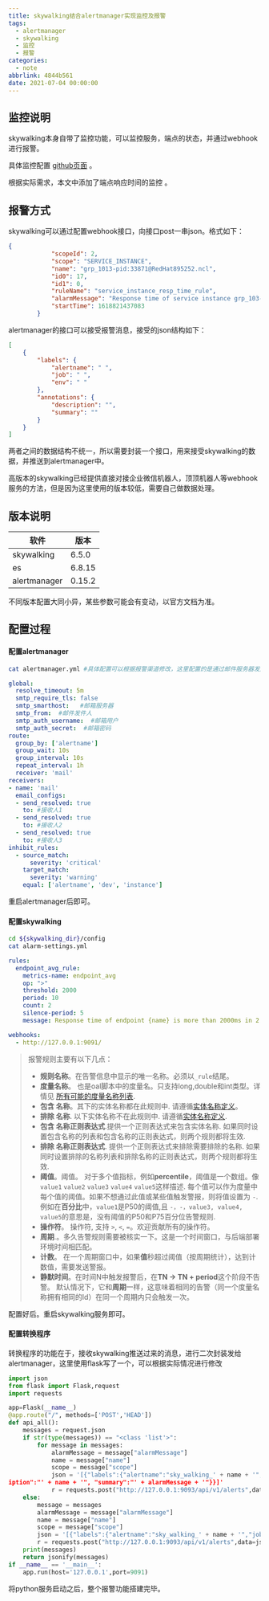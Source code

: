 ```yaml
---
title: skywalking结合alertmanager实现监控及报警
tags:
  - alertmanager
  - skywalking
  - 监控
  - 报警
categories:
  - note
abbrlink: 4844b561
date: 2021-07-04 00:00:00
---
```


## 监控说明

skywalking本身自带了监控功能，可以监控服务，端点的状态，并通过webhook进行报警。

具体监控配置 [github页面](https://github.com/apache/skywalking/blob/v6.3.0/docs/en/setup/backend/backend-alarm.md) 。

根据实际需求，本文中添加了端点响应时间的监控 。



## 报警方式

skywalking可以通过配置webhook接口，向接口post一串json。格式如下：

```json
{
			"scopeId": 2,
			"scope": "SERVICE_INSTANCE",
			"name": "grp_1013-pid:33871@RedHat895252.ncl",
			"id0": 17,
			"id1": 0,
			"ruleName": "service_instance_resp_time_rule",
			"alarmMessage": "Response time of service instance grp_103-pid:33871@RedHat895252.ncl is more than 2000ms in 1 minutes of last 3 minutes",
			"startTime": 1618821437083
		}
```

alertmanager的接口可以接受报警消息，接受的json结构如下：

```json
[
    {
        "labels": {
            "alertname": " ", 
            "job": " ", 
            "env": " "
        }, 
        "annotations": {
            "description": "", 
            "summary": ""
        }
    }
]
```

两者之间的数据结构不统一，所以需要封装一个接口，用来接受skywalking的数据，并推送到alertmanager中。

高版本的skywalking已经提供直接对接企业微信机器人，顶顶机器人等webhook服务的方法，但是因为这里使用的版本较低，需要自己做数据处理。

<!--more-->

## 版本说明

软件|版本
-|-
skywalking|6.5.0
es|6.8.15
alertmanager|0.15.2

不同版本配置大同小异，某些参数可能会有变动，以官方文档为准。

## 配置过程

#### 配置alertmanager

```bash
cat alertmanager.yml #具体配置可以根据报警渠道修改，这里配置的是通过邮件服务器发送通知
```

```yml
global:
  resolve_timeout: 5m
  smtp_require_tls: false
  smtp_smarthost:   #邮箱服务器
  smtp_from:  #邮件发件人
  smtp_auth_username:  #邮箱用户
  smtp_auth_secret:  #邮箱密码
route:
  group_by: ['alertname']
  group_wait: 10s
  group_interval: 10s
  repeat_interval: 1h
  receiver: 'mail'
receivers:
- name: 'mail'
  email_configs:
  - send_resolved: true
    to: #接收人1
  - send_resolved: true
    to: #接收人2
  - send_resolved: true
    to: #接收人3
inhibit_rules:
  - source_match:
      severity: 'critical'
    target_match:
      severity: 'warning'
    equal: ['alertname', 'dev', 'instance']
```

重启alertmanager后即可。

#### 配置skywalking

```bash
cd ${skywalking_dir}/config
cat alarm-settings.yml
```

```yml
rules:
  endpoint_avg_rule:
    metrics-name: endpoint_avg
    op: ">"
    threshold: 2000
    period: 10
    count: 2
    silence-period: 5
    message: Response time of endpoint {name} is more than 2000ms in 2 minutes of last 10 minutes

webhooks:
  - http://127.0.0.1:9091/
```

> 报警规则主要有以下几点：
>
> - **规则名称**。在告警信息中显示的唯一名称。必须以`_rule`结尾。
> - **度量名称**。 也是oal脚本中的度量名。只支持long,double和int类型。详情见 [所有可能的度量名称列表](https://skyapm.github.io/document-cn-translation-of-skywalking/zh/8.0.0/setup/backend/backend-alarm.html#所有可能的度量名称列表).
> - **包含 名称**。其下的实体名称都在此规则中. 请遵循[实体名称定义](https://skyapm.github.io/document-cn-translation-of-skywalking/zh/8.0.0/setup/backend/backend-alarm.html#实体名称)。
> - **排除 名称**. 以下实体名称不在此规则中. 请遵循[实体名称定义](https://skyapm.github.io/document-cn-translation-of-skywalking/zh/8.0.0/setup/backend/backend-alarm.html#实体名称).
> - **包含 名称正则表达式**.提供一个正则表达式来包含实体名称. 如果同时设置包含名称的列表和包含名称的正则表达式，则两个规则都将生效.
> - **排除 名称正则表达式**. 提供一个正则表达式来排除需要排除的名称. 如果同时设置排除的名称列表和排除名称的正则表达式，则两个规则都将生效.
> - **阈值**。阈值。 对于多个值指标，例如**percentile**，阈值是一个数组。像`value1` `value2` `value3` `value4` `value5`这样描述. 每个值可以作为度量中每个值的阈值。如果不想通过此值或某些值触发警报，则将值设置为 `-`.
>   例如在**百分比**中，`value1`是P50的阈值,且 `-，-，value3, value4, value5`的意思是，没有阈值的P50和P75百分位告警规则.
> - **操作符**。 操作符, 支持 `>`, `<`, `=`。欢迎贡献所有的操作符。
> - **周期**.。多久告警规则需要被核实一下。这是一个时间窗口，与后端部署环境时间相匹配。
> - **计数**。 在一个周期窗口中，如果**值**秒超过阈值（按周期统计），达到计数值，需要发送警报。
> - **静默时间**。在时间N中触发报警后，在**TN -> TN + period**这个阶段不告警。 默认情况下，它和**周期**一样，这意味着相同的告警（同一个度量名称拥有相同的Id）在同一个周期内只会触发一次。

配置好后。重启skywalking服务即可。

#### 配置转换程序

转换程序的功能在于，接收skywalking推送过来的消息，进行二次封装发给alertmanager，这里使用flask写了一个，可以根据实际情况进行修改

```python
import json
from flask import Flask,request
import requests

app=Flask(__name__)
@app.route("/", methods=['POST','HEAD'])
def api_all():
    messages = request.json
    if str(type(messages)) == "<class 'list'>":
        for message in messages:
            alarmMessage = message["alarmMessage"]
            name = message["name"]
            scope = message["scope"]
            json = '[{"labels":{"alertname":"sky_walking_' + name + '","job":"' + scope +'","env":"10.110.1.177"}, "annotations":{"descr
iption":"' + name + '", "summary":"' + alarmMessage + '"}}]'
            r = requests.post("http://127.0.0.1:9093/api/v1/alerts",data=json)
    else:
        message = messages
        alarmMessage = message["alarmMessage"]
        name = message["name"]
        scope = message["scope"]
        json = '[{"labels":{"alertname":"sky_walking_' + name + '","job":"' + scope +'","env":"10.110.1.177"}, "annotations":{"description":"' + name + '", "summary":"' + alarmMessage + '"}}]'
        r = requests.post("http://127.0.0.1:9093/api/v1/alerts",data=json)
    print(messages)
    return jsonify(messages)
if __name__ == '__main__':
    app.run(host='127.0.0.1',port=9091)
```

将python服务启动之后，整个报警功能搭建完毕。

